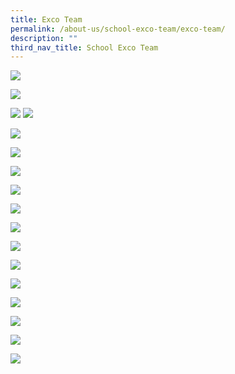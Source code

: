 ```yaml
---
title: Exco Team
permalink: /about-us/school-exco-team/exco-team/
description: ""
third_nav_title: School Exco Team
---
```

![](/images/Nick%20Chan%20Profile%20(Blue).svg)

![](/images/SL%20-%20Guan%20Kiat%20Profile%20(Blue).svg)

![](/images/SL%20-%20Vincent%20Tan%20Profile%20(Blue).svg)
![](/images/D%20-%20Priscilla%20Profile%20(Red).svg)

![](/images/D%20-%20Bee%20Sun%20Profile%20(Red).svg)

![](/images/D%20-%20Doreen%20Profile%20(Red).svg)

![](/images/H%20-%20Irfan%20Profile%20(Grey).svg)

![](/images/H%20-%20Aurelius%20Profile%20(Grey).svg)

![](/images/H%20-%20Siu%20Yin%20Profile%20(Grey).svg)

![](/images/H%20-%20Alvin%20Profile%20(Grey).svg)

![](/images/H%20-%20John%20Tan%20Profile%20(Grey).svg)

![](/images/H%20-%20Wee%20Chuen%20Profile%20(Grey).svg)

![](/images/H%20-%20Woon%20Foong%20Profile%20(Grey).svg)

![](/images/H%20-%20Lam%20Hin%20Chew%20Profile%20(Grey).svg)

![](/images/H%20-%20Kwai%20Yin%20Profile%20(Grey).svg)

![](/images/H%20-%20Wee%20Peng%20Profile%20(Grey).svg)

![](/images/H%20-%20Camellia%20Profile%20(Grey).svg)

